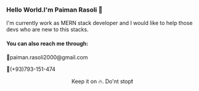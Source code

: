 ### Hello World.I'm Paiman Rasoli 👋
I'm currently work as MERN stack developer and I would like to help those devs who are new to
this stacks.
#### You can also reach me through:
<p> 📧paiman.rasoli2000@gmail.com </p>
<p> 📱(+93)793-151-474 </p> 
<p align="center"> Keep it on 🔥. Do'nt stop❗ </p>
